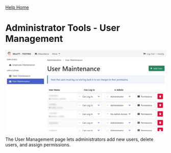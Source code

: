 [Help Home](https://cityssm.github.io/MonTY/docs/readme.md)

# Administrator Tools - User Management

![User Management](images/adminUserManagement.png)

The User Management page lets administrators add new users, delete users, and assign permissions.
